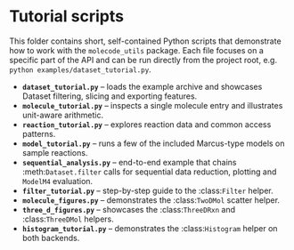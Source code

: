 # Tutorial scripts

This folder contains short, self-contained Python scripts that demonstrate how
to work with the `molecode_utils` package. Each file focuses on a specific part
of the API and can be run directly from the project root, e.g.
`python examples/dataset_tutorial.py`.

- **`dataset_tutorial.py`** – loads the example archive and showcases Dataset filtering, slicing and exporting features.
- **`molecule_tutorial.py`** – inspects a single molecule entry and illustrates unit-aware arithmetic.
- **`reaction_tutorial.py`** – explores reaction data and common access patterns.
- **`model_tutorial.py`** – runs a few of the included Marcus-type models on sample reactions.
- **`sequential_analysis.py`** – end-to-end example that chains
  :meth:`Dataset.filter` calls for sequential data reduction,
  plotting and `ModelM4` evaluation.
- **`filter_tutorial.py`** – step-by-step guide to the :class:`Filter` helper.
- **`molecule_figures.py`** – demonstrates the :class:`TwoDMol` scatter helper.
- **`three_d_figures.py`** – showcases the :class:`ThreeDRxn` and :class:`ThreeDMol` helpers.
- **`histogram_tutorial.py`** – demonstrates the :class:`Histogram` helper on both backends.
